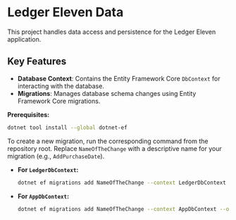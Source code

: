 # Ledger Eleven Data

This project handles data access and persistence for the Ledger Eleven application.

## Key Features

* **Database Context**: Contains the Entity Framework Core `DbContext` for interacting with the database.
* **Migrations**: Manages database schema changes using Entity Framework Core migrations.

**Prerequisites:**

```bash
dotnet tool install --global dotnet-ef
```

To create a new migration, run the corresponding command from the repository root. Replace `NameOfTheChange` with a descriptive name for your migration (e.g., `AddPurchaseDate`).

- **For `LedgerDbContext`:**
  ```bash
  dotnet ef migrations add NameOfTheChange --context LedgerDbContext --output-dir Migrations/Ledger
  ```

- **For `AppDbContext`:**
  ```bash
  dotnet ef migrations add NameOfTheChange --context AppDbContext --output-dir Migrations/App
  ```

